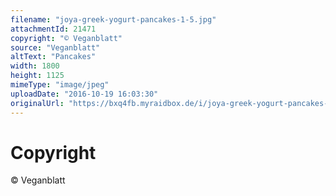 ```yaml
---
filename: "joya-greek-yogurt-pancakes-1-5.jpg"
attachmentId: 21471
copyright: "© Veganblatt"
source: "Veganblatt"
altText: "Pancakes"
width: 1800
height: 1125
mimeType: "image/jpeg"
uploadDate: "2016-10-19 16:03:30"
originalUrl: "https://bxq4fb.myraidbox.de/i/joya-greek-yogurt-pancakes-1-5.jpg"
---
```


# Copyright

© Veganblatt
